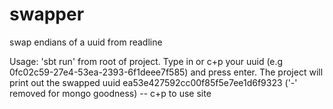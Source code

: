 swapper
=======

swap endians of a uuid from readline

Usage: 'sbt run' from root of project.
Type in or c+p your uuid (e.g 0fc02c59-27e4-53ea-2393-6f1deee7f585) and press enter.
The project will print out the swapped uuid ea53e427592cc00f85f5e7ee1d6f9323 ('-' removed for mongo goodness) -- c+p to use site
